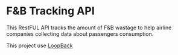 # F&B Tracking API

This RestFUL API tracks the amount of F&B wastage to help airline companies collecting data about passengers consumption.

This project use [LoopBack](http://loopback.io)
